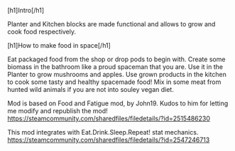 [h1]Intro[/h1] 

Planter and Kitchen blocks are made functional and allows to grow and cook food respectively. 


[h1]How to make food in space[/h1] 

Eat packaged food from the shop or drop pods to begin with.
Create some biomass in the bathroom like a proud spaceman that you are.
Use it in the Planter to grow mushrooms and apples.
Use grown products in the kitchen to cook some tasty and healthy spacemade food!
Mix in some meat from hunted wild animals if you are not into souley vegan diet.

Mod is based on Food and Fatigue mod, by John19. Kudos to him for letting me modify and republish the mod!
https://steamcommunity.com/sharedfiles/filedetails/?id=2515486230

This mod integrates with Eat.Drink.Sleep.Repeat! stat mechanics.
https://steamcommunity.com/sharedfiles/filedetails/?id=2547246713